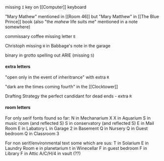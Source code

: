 

missing `I` key on [[Computer]] keyboard

"Mary Mathew" mentioned in [[Room 46]] but "Mary Matthew" in [[The Blue Prince]] book
(also "the *mahew* life suits me" mentioned in a note somewhere)

commissary coffee missing letter `E`

Christoph missing `H` in Babbage's note in the garage

binary in grotto spelling out ARIE (missing `S`)



#### extra letters

"open only in the event of inheritrance" with extra `R`

"dark are the times coming fourth" in the [[Clocktower]]



Drafting Strategy
the perfect candidant for dead ends - extra `R`

#### room letters

For only serif fonts found so far:
N in Mechanarium
X X in Aquarium
S in music room (and reflected S) 
S in conservatory (and reflected S)
E in Mail Room
E in Labatory
L in Garage
2 in Basement
Q in Nursery
Q in Guest bedroom
Q in Classroom 3

For non serif/environmental text some which are sus:
T in Solarium
E in Laundry Room
e in planetarium
t in Winecellar 
F in guest bedroom
F in Library
F in Attic
A/C/H/4 in vault (??)
